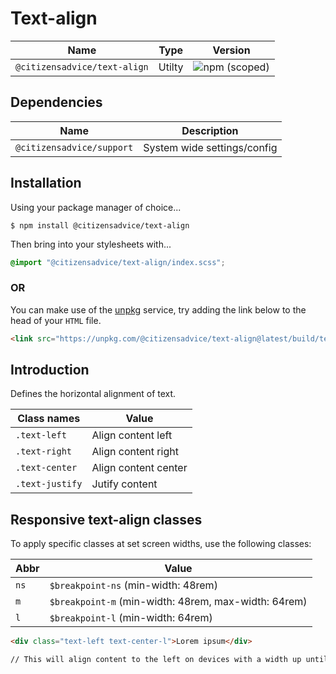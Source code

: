 # Text-align

| Name                         | Type   | Version                                                                      |
|------------------------------|--------|------------------------------------------------------------------------------|
| `@citizensadvice/text-align` | Utilty | ![npm (scoped)](https://img.shields.io/npm/v/@citizensadvice/text-align.svg) |

## Dependencies

| Name                      | Description                 |
|---------------------------|-----------------------------|
| `@citizensadvice/support` | System wide settings/config |

## Installation

Using your package manager of choice...

```shell
$ npm install @citizensadvice/text-align
```

Then bring into your stylesheets with...

```scss
@import "@citizensadvice/text-align/index.scss";
```

### OR

You can make use of the [unpkg](https://unpkg.com) service, try adding the link below to the head of your `HTML` file.

```html
<link src="https://unpkg.com/@citizensadvice/text-align@latest/build/text-align.css" />
```

## Introduction

Defines the horizontal alignment of text.

| Class names     | Value                |
|-----------------|----------------------|
| `.text-left`    | Align content left   |
| `.text-right`   | Align content right  |
| `.text-center`  | Align content center |
| `.text-justify` | Jutify content       |

## Responsive text-align classes

To apply specific classes at set screen widths, use the following classes:

| Abbr | Value                                                |
|------|------------------------------------------------------|
| `ns` | `$breakpoint-ns` (min-width: 48rem)                  |
| `m`  | `$breakpoint-m` (min-width: 48rem, max-width: 64rem) |
| `l`  | `$breakpoint-l` (min-width: 64rem)                   |

```html
<div class="text-left text-center-l">Lorem ipsum</div>

// This will align content to the left on devices with a width up until 64rem where upon it will be centered.
```